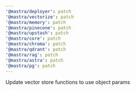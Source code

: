 ```yaml
---
'@mastra/deployer': patch
'@mastra/vectorize': patch
'@mastra/memory': patch
'@mastra/pinecone': patch
'@mastra/upstash': patch
'@mastra/core': patch
'@mastra/chroma': patch
'@mastra/qdrant': patch
'@mastra/rag': patch
'@mastra/astra': patch
'@mastra/pg': patch
---
```


Update vector store functions to use object params
